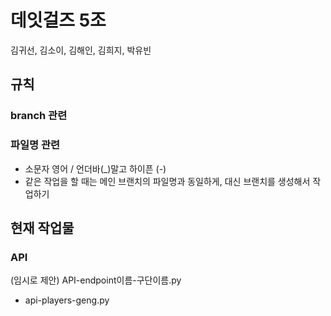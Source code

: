 # 데잇걸즈 5조
김귀선, 김소이, 김해인, 김희지, 박유빈

## 규칙

### branch 관련

### 파일명 관련
* 소문자 영어 / 언더바(_)말고 하이픈 (-)
* 같은 작업을 할 때는 메인 브랜치의 파일명과 동일하게, 대신 브랜치를 생성해서 작업하기

## 현재 작업물
### API
(임시로 제안) API-endpoint이름-구단이름.py  
* api-players-geng.py
